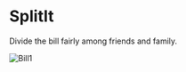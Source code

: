 <h1>SplitIt</h1>
Divide the bill fairly among friends and family.<br>

![Bill1](https://user-images.githubusercontent.com/117444846/210134982-ac65f447-77fe-42be-b7d5-74719e10f076.png)
